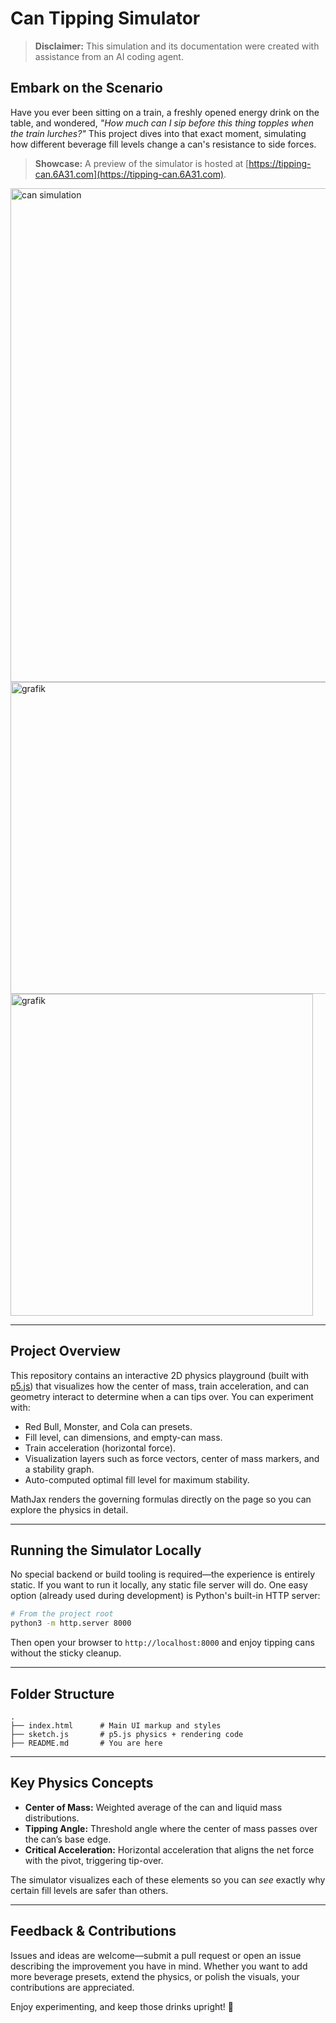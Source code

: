 # Can Tipping Simulator

> **Disclaimer:** This simulation and its documentation were created with assistance from an AI coding agent. 

## Embark on the Scenario

Have you ever been sitting on a train, a freshly opened energy drink on the table, and wondered, *"How much can I sip before this thing topples when the train lurches?"* This project dives into that exact moment, simulating how different beverage fill levels change a can's resistance to side forces.

> **Showcase:** A preview of the simulator is hosted at [https://tipping-can.6A31.com](https://tipping-can.6A31.com).

<img width="744" height="790" alt="can simulation" src="https://github.com/user-attachments/assets/2fdf86bd-a6aa-470c-ae10-349564ebec10" />
<img width="838" height="499" alt="grafik" src="https://github.com/user-attachments/assets/dcfa7f48-01bf-4bd1-87f5-4c432b27f70e" />
<img width="484" height="515" alt="grafik" src="https://github.com/user-attachments/assets/27115f3f-3b89-4ab6-9335-2d620cd40790" />


---

## Project Overview

This repository contains an interactive 2D physics playground (built with [p5.js](https://p5js.org/)) that visualizes how the center of mass, train acceleration, and can geometry interact to determine when a can tips over. You can experiment with:

- Red Bull, Monster, and Cola can presets.
- Fill level, can dimensions, and empty-can mass.
- Train acceleration (horizontal force).
- Visualization layers such as force vectors, center of mass markers, and a stability graph.
- Auto-computed optimal fill level for maximum stability.

MathJax renders the governing formulas directly on the page so you can explore the physics in detail.

---

## Running the Simulator Locally

No special backend or build tooling is required—the experience is entirely static. If you want to run it locally, any static file server will do. One easy option (already used during development) is Python's built-in HTTP server:

```bash
# From the project root
python3 -m http.server 8000
```

Then open your browser to `http://localhost:8000` and enjoy tipping cans without the sticky cleanup.

---

## Folder Structure

```
.
├── index.html      # Main UI markup and styles
├── sketch.js       # p5.js physics + rendering code
├── README.md       # You are here
```

---

## Key Physics Concepts

- **Center of Mass:** Weighted average of the can and liquid mass distributions.
- **Tipping Angle:** Threshold angle where the center of mass passes over the can’s base edge.
- **Critical Acceleration:** Horizontal acceleration that aligns the net force with the pivot, triggering tip-over.

The simulator visualizes each of these elements so you can *see* exactly why certain fill levels are safer than others.

---

## Feedback & Contributions

Issues and ideas are welcome—submit a pull request or open an issue describing the improvement you have in mind. Whether you want to add more beverage presets, extend the physics, or polish the visuals, your contributions are appreciated.

Enjoy experimenting, and keep those drinks upright! 🍾
